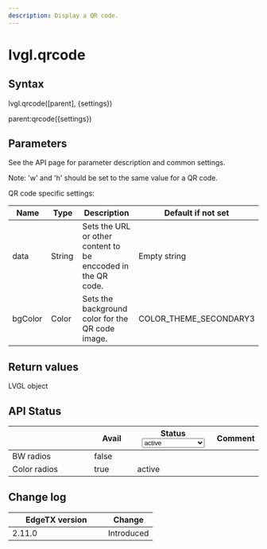 ```yaml
---
description: Display a QR code.
---
```


# lvgl.qrcode

## Syntax

lvgl.qrcode(\[parent], {settings})

parent:qrcode({settings})

## Parameters

See the API page for parameter description and common settings.

Note: 'w' and 'h' should be set to the same value for a QR code.

QR code specific settings:

<table><thead><tr><th width="120">Name</th><th width="126">Type</th><th width="335">Description</th><th>Default if not set</th></tr></thead><tbody><tr><td>data</td><td>String</td><td>Sets the URL or other content to be enccoded in the QR code.</td><td>Empty string</td></tr><tr><td>bgColor</td><td>Color</td><td>Sets the background color for the QR code image.</td><td>COLOR_THEME_SECONDARY3</td></tr></tbody></table>

## Return values

LVGL object

## API Status

<table><thead><tr><th width="153"></th><th width="72" data-type="checkbox">Avail</th><th width="145">Status<select><option value="93c8b010d44e45efaec5c0c14d3992ac" label="active" color="blue"></option><option value="7e7074d1164048e3b0b24a02b4300f6c" label="to be depreciated" color="blue"></option></select></th><th>Comment</th></tr></thead><tbody><tr><td>BW radios</td><td>false</td><td></td><td></td></tr><tr><td>Color radios</td><td>true</td><td><span data-option="93c8b010d44e45efaec5c0c14d3992ac">active</span></td><td></td></tr></tbody></table>

## Change log

<table><thead><tr><th width="177">EdgeTX version</th><th>Change</th></tr></thead><tbody><tr><td>2.11.0</td><td>Introduced</td></tr></tbody></table>
